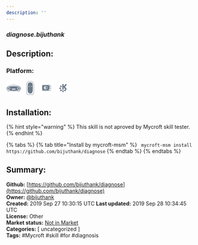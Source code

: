 ```yaml
---
description: ''
---
```


### _diagnose.bijuthank_  
## Description:  
  
  
  
### Platform:  
 ![Mark I](../.gitbook/assets/mark-1-icon.png)  ![Mark II](../.gitbook/assets/mark-2-icon.png)  ![Picroft](../.gitbook/assets/picroft-icon.png)  ![plasmoid](../.gitbook/assets/kde.png)   
## Installation:  
{% hint style="warning" %}
This skill is not aproved by Mycroft skill tester.
{% endhint %}
    
{% tabs %}
{% tab title="Install by mycroft-msm" %}
``` mycroft-msm install https://github.com/bijuthank/diagnose```
{% endtab %}
  {% endtabs %}
    
## Summary:  
**Github:** [https://github.com/bijuthank/diagnose](https://github.com/bijuthank/diagnose)  
**Owner:** [@bijuthank](https://github.com/bijuthank)  
**Created:** 2019 Sep 27 10:30:15 UTC  **Last updated:** 2019 Sep 28 10:34:45 UTC  
**License:** Other  
**Market status:** [Not in Market](https://market.mycroft.ai/skill/)  
**Categories:** [ uncategorized ]   
**Tags:** \#Mycroft \#skill \#for \#diagnosis   
